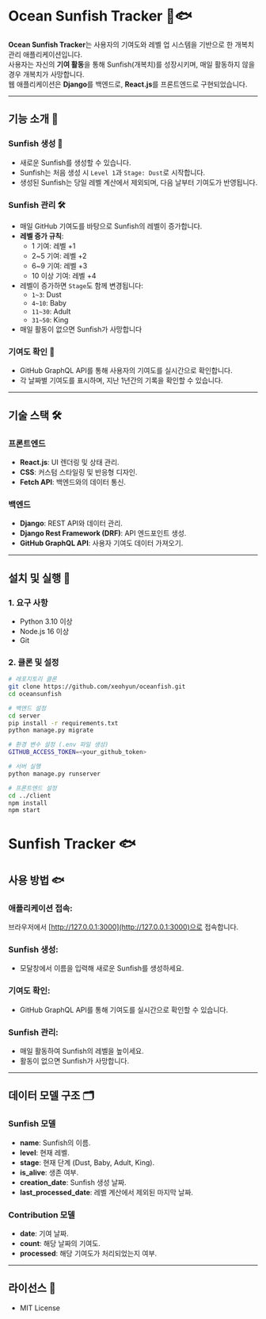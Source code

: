 # Ocean Sunfish Tracker 🌊🐟

**Ocean Sunfish Tracker**는 사용자의 기여도와 레벨 업 시스템을 기반으로 한 개복치 관리 애플리케이션입니다.  
사용자는 자신의 **기여 활동**을 통해 Sunfish(개복치)를 성장시키며, 매일 활동하지 않을 경우 개복치가 사망합니다.  
웹 애플리케이션은 **Django**를 백엔드로, **React.js**를 프론트엔드로 구현되었습니다.

---

## 기능 소개 🎯
### Sunfish 생성 🌱
- 새로운 Sunfish를 생성할 수 있습니다.
- Sunfish는 처음 생성 시 `Level 1`과 `Stage: Dust`로 시작합니다.
- 생성된 Sunfish는 당일 레벨 계산에서 제외되며, 다음 날부터 기여도가 반영됩니다.

### Sunfish 관리 🛠️
- 매일 GitHub 기여도를 바탕으로 Sunfish의 레벨이 증가합니다.
- **레벨 증가 규칙**:
  - 1 기여: 레벨 +1
  - 2~5 기여: 레벨 +2
  - 6~9 기여: 레벨 +3
  - 10 이상 기여: 레벨 +4
- 레벨이 증가하면 `Stage`도 함께 변경됩니다:
  - `1~3`: Dust
  - `4~10`: Baby
  - `11~30`: Adult
  - `31~50`: King
- 매일 활동이 없으면 Sunfish가 사망합니다

### 기여도 확인 🌟
- GitHub GraphQL API를 통해 사용자의 기여도를 실시간으로 확인합니다.
- 각 날짜별 기여도를 표시하며, 지난 1년간의 기록을 확인할 수 있습니다.
---

## 기술 스택 🛠️

### 프론트엔드
- **React.js**: UI 렌더링 및 상태 관리.
- **CSS**: 커스텀 스타일링 및 반응형 디자인.
- **Fetch API**: 백엔드와의 데이터 통신.

### 백엔드
- **Django**: REST API와 데이터 관리.
- **Django Rest Framework (DRF)**: API 엔드포인트 생성.
- **GitHub GraphQL API**: 사용자 기여도 데이터 가져오기.

---

## 설치 및 실행 🚀

### 1. 요구 사항
- Python 3.10 이상
- Node.js 16 이상
- Git

### 2. 클론 및 설정
```bash
# 레포지토리 클론
git clone https://github.com/xeohyun/oceanfish.git
cd oceansunfish

# 백엔드 설정
cd server
pip install -r requirements.txt
python manage.py migrate

# 환경 변수 설정 (.env 파일 생성)
GITHUB_ACCESS_TOKEN=<your_github_token>

# 서버 실행
python manage.py runserver

# 프론트엔드 설정
cd ../client
npm install
npm start
```

# Sunfish Tracker 🐟

## 사용 방법 🐟

### 애플리케이션 접속:
브라우저에서 [http://127.0.0.1:3000](http://127.0.0.1:3000)으로 접속합니다.

### Sunfish 생성:
- 모달창에서 이름을 입력해 새로운 Sunfish를 생성하세요.

### 기여도 확인:
- GitHub GraphQL API를 통해 기여도를 실시간으로 확인할 수 있습니다.

### Sunfish 관리:
- 매일 활동하여 Sunfish의 레벨을 높이세요.
- 활동이 없으면 Sunfish가 사망합니다.

---

## 데이터 모델 구조 🗂️

### Sunfish 모델
- **name**: Sunfish의 이름.
- **level**: 현재 레벨.
- **stage**: 현재 단계 (Dust, Baby, Adult, King).
- **is_alive**: 생존 여부.
- **creation_date**: Sunfish 생성 날짜.
- **last_processed_date**: 레벨 계산에서 제외된 마지막 날짜.

### Contribution 모델
- **date**: 기여 날짜.
- **count**: 해당 날짜의 기여도.
- **processed**: 해당 기여도가 처리되었는지 여부.

---

## 라이선스 📜

- MIT License
